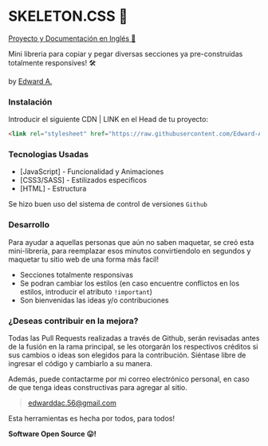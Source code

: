 # SKELETON.CSS 🦴
[Proyecto y Documentación en Inglés 👀](http://skeleton-css.surge.sh/)

Mini libreria para copiar y pegar diversas secciones ya pre-construidas totalmente responsives! 🛠

by [Edward A.](https://github.com/Edward-Alarco)


### Instalación
Introducir el siguiente CDN | LINK en el Head de tu proyecto:

```html
<link rel="stylesheet" href="https://raw.githubusercontent.com/Edward-Alarco/skeleton_css/master/css/general-styles.css?token=ANLIZ2STSVMESRRCZIAG7US7XGXCG">
```


### Tecnologias Usadas

* [JavaScript] - Funcionalidad y Animaciones
* [CSS3/SASS] - Estilizados especificos
* [HTML] - Estructura

Se hizo buen uso del sistema de control de versiones `Github`

### Desarrollo

Para ayudar a aquellas personas que aún no saben maquetar, se creó esta mini-libreria, para reemplazar esos minutos convirtiendolo en segundos y maquetar tu sitio web de una forma más facil!
- Secciones totalmente responsivas
- Se podran cambiar los estilos (en caso encuentre conflictos en los estilos, introducir el atributo `!important`)
- Son bienvenidas las ideas y/o contribuciones

### ¿Deseas contribuir en la mejora?

Todas las Pull Requests realizadas a través de Github, serán revisadas antes de la fusión en la rama principal, se les otorgarán los respectivos créditos si sus cambios o ideas son elegidos para la contribución.
Siéntase libre de ingresar el código y cambiarlo a su manera.

Además, puede contactarme por mi correo electrónico personal, en caso de que tenga ideas constructivas para agregar al sitio.

> edwarddac.56@gmail.com

Esta herramientas es hecha por todos, para todos!

**Software Open Source 😛!**
